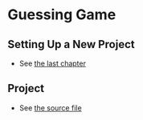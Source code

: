 # Guessing Game
## Setting Up a New Project
- See [the last chapter](../01-getting-started/01-getting-started.md)

## Project
- See [the source file](./guessing_game/src/main.rs)
